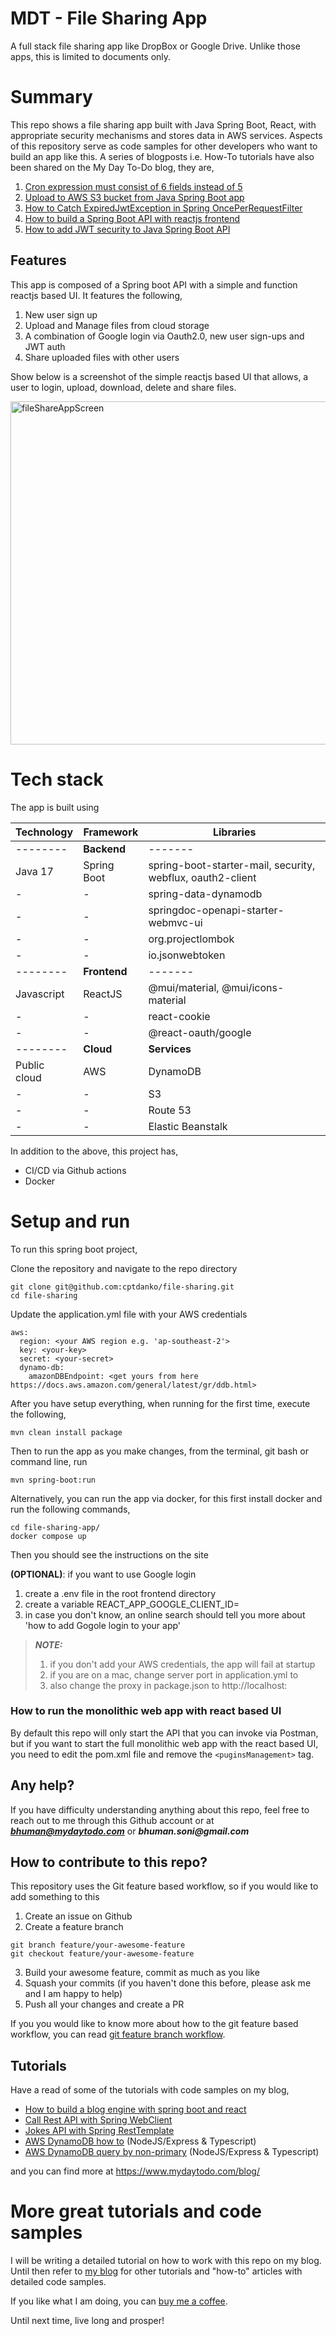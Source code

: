 # MDT - File Sharing App

A full stack file sharing app like DropBox or Google Drive. Unlike those apps, this is limited to documents only.

# Summary

This repo shows a file sharing app built with Java Spring Boot, React, with appropriate security mechanisms and
stores data in AWS services. Aspects of this repository serve as code
samples for other developers who want to build an app like this. A series of blogposts i.e.
How-To tutorials have also been shared on the My Day To-Do blog, they are,

1. [Cron expression must consist of 6 fields instead of 5]
2. [Upload to AWS S3 bucket from Java Spring Boot app]
3. [How to Catch ExpiredJwtException in Spring OncePerRequestFilter]
4. [How to build a Spring Boot API with reactjs frontend]
5. [How to add JWT security to Java Spring Boot API] 

## Features

This app is composed of a Spring boot API with a simple and function reactjs based UI. It features the following,

1. New user sign up
2. Upload and Manage files from cloud storage
3. A combination of Google login via Oauth2.0, new user sign-ups and JWT auth
4. Share uploaded files with other users

Show below is a screenshot of the simple reactjs based UI that allows, a user to login, upload, download, delete and
share files.

<img width="549" alt="fileShareAppScreen" src="https://github.com/user-attachments/assets/791d0d71-3c2f-4212-94cb-7f8045768cf2">

# Tech stack

The app is built using

| Technology   | Framework | Libraries                                                  |
|--------------| ------- |------------------------------------------------------------|
| --------     | **Backend** | -------                                                    |
| Java 17      | Spring Boot    | spring-boot-starter-mail, security, webflux, oauth2-client |
| -            | -    | spring-data-dynamodb                                       |
| -            | -    | springdoc-openapi-starter-webmvc-ui                        |
| -            | -    | org.projectlombok                                          |
| -            | -    | io.jsonwebtoken                                            |
| --------     | **Frontend** | -------                                                    |
| Javascript   | ReactJS    | @mui/material, @mui/icons-material                         |
| -            | -    | react-cookie                                               |
| -            | -    | @react-oauth/google                                        |
| --------     | **Cloud** | **Services**                                               |
| Public cloud | AWS    | DynamoDB                                                   |
| -            | -    | S3                                                         |
| -            | -    | Route 53                                                   |
| -            | -    | Elastic Beanstalk                                          |


In addition to the above, this project has,
- CI/CD via Github actions
- Docker

# Setup and run

To run this spring boot project,

Clone the repository and navigate to the repo directory

```shell
git clone git@github.com:cptdanko/file-sharing.git
cd file-sharing
```

Update the application.yml file with your AWS credentials

```shell
aws:
  region: <your AWS region e.g. 'ap-southeast-2'> 
  key: <your-key>
  secret: <your-secret>
  dynamo-db:
    amazonDBEndpoint: <get yours from here https://docs.aws.amazon.com/general/latest/gr/ddb.html>
```

After you have setup everything, when running for the first time, execute the following,

 ```
mvn clean install package 
```

Then to run the app as you make changes, from the terminal, git bash or command line, run

```shell
mvn spring-boot:run
```
Alternatively, you can run the app via docker, for this first install docker and run the following commands,
```
cd file-sharing-app/
docker compose up
```
Then you should see the instructions on the site

**(OPTIONAL)**: if you want to use Google login
1. create a .env file in the root frontend directory
2. create a variable REACT_APP_GOOGLE_CLIENT_ID=<your-google-client-id>
3. in case you don't know, an online search should tell you more about 'how to add Gogole login to your app'

> **_NOTE:_**
> 1. if you don't add your AWS credentials, the app will fail at startup
> 2. if you are on a mac, change server port in application.yml to <anything-else-than-5000>
> 3. also change the proxy in package.json to http://localhost:<your-new-no>

### How to run the monolithic web app with react based UI

By default this repo will only start the API that you can invoke via Postman, but if you want to start the full
monolithic web app with the react based UI, you need to edit the pom.xml file and remove the `<puginsManagement>` tag.

## Any help?

If you have difficulty understanding anything about this repo, feel free to reach out to me through this Github account
or at _**bhuman@mydaytodo.com**_ or **_bhuman.soni@gmail.com_**

## How to contribute to this repo?
This repository uses the Git feature based workflow, so if you would like to add something to this
1. Create an issue on Github
2. Create a feature branch
```
git branch feature/your-awesome-feature
git checkout feature/your-awesome-feature
```
3. Build your awesome feature, commit as much as you like
4. Squash your commits (if you haven't done this before, please ask me and I am happy to help)
5. Push all your changes and create a PR

If you you would like to know more about how to the git feature based workflow, you can read [git feature branch workflow].


## Tutorials

Have a read of some of the tutorials with code samples on my blog,

- [How to build a blog engine with spring boot and react]
- [Call Rest API with Spring WebClient]
- [Jokes API with Spring RestTemplate]
- [AWS DynamoDB how to] (NodeJS/Express & Typescript)
- [AWS DynamoDB query by non-primary] (NodeJS/Express & Typescript)

and you can find more at https://www.mydaytodo.com/blog/

# More great tutorials and code samples

I will be writing a detailed tutorial on how to work with this repo on my blog. Until then refer to [my blog] for other
tutorials and "how-to" articles with detailed code samples.

If you like what I am doing, you can [buy me a coffee].

Until next time, live long and prosper!

[How to build a blog engine with spring boot and react]: https://mydaytodo.com/build-blog-engine-with-react-spring-boot-1/

[Cron expression must consist of 6 fields instead of 5]: https://mydaytodo.com/cron-expression-must-consist-of-6-fields-found-5-in-45/

[How to add JWT security to Java Spring Boot API]: https://mydaytodo.com/jwt-java-spring-boot/

[How to Catch ExpiredJwtException in Spring OncePerRequestFilter]: https://mydaytodo.com/how-to-catch-expiredjwtexception-in-spring-onceperrequestfilter/

[Upload to AWS S3 bucket from Java Spring Boot app]: https://mydaytodo.com/upload-to-aws-s3-bucket-from-java-spring-boot-app/

[File share app - social file share feature]: https://mydaytodo.com/epic-social-file-share-feature/

[How to build a Spring Boot API with reactjs frontend]: https://mydaytodo.com/spring-boot-api-with-reactjs/

[Jokes API with Spring RestTemplate]: https://mydaytodo.com/how-to-build-a-jokes-client-in-java-spring-boot-with-resttemplate/

[Call Rest API with Spring WebClient]: https://mydaytodo.com/how-to-call-rest-api-with-webclient/

[Node Typescript CRUD Notes]: https://github.com/cptdanko/node_typescript_crud_notes

[AWS DynamoDB query by non-primary]: https://mydaytodo.com/how-to-query-dynamodb-with-non-primary-key-column/

[AWS DynamoDB how to]: https://mydaytodo.com/aws-dynamodb-typescript-how-to/

[frontend in the repo]: https://github.com/cptdanko/react_typescript_todo_list

[native iOS app]: https://apps.apple.com/au/app/my-day-to-do-smart-task-list/id1020072048

[line 16]: https://github.com/cptdanko/nodetypescriptcrudnotes/blob/main/src/db.ts#L16

[my blog]: https://mydaytodo.com/blog/

[line 17]: https://github.com/cptdanko/nodetypescriptcrudnotes/blob/main/src/db.ts#L17

[AWS docs]: https://docs.aws.amazon.com/cli/latest/userguide/cli-configure-envvars.html

[blogpost]: https://mydaytodo.com/blog/

[buy me a coffee]: https://www.buymeacoffee.com/bhumansoni
[git feature branch workflow]: https://www.atlassian.com/git/tutorials/comparing-workflows/feature-branch-workflow
